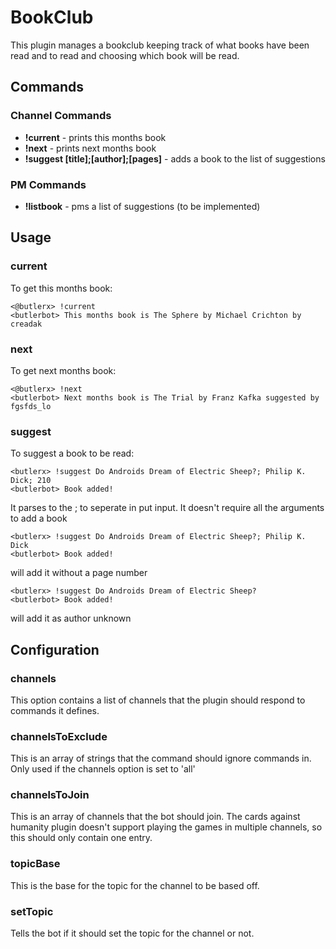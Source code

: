 # BookClub
This plugin manages a bookclub keeping track of what books have been read and to read and choosing which book will be read.

## Commands
### Channel Commands
- **!current** - prints this months book
- **!next** - prints next months book
- **!suggest [title];[author];[pages]** - adds a book to the list of suggestions
### PM Commands
- **!listbook** - pms a list of suggestions (to be implemented)

## Usage
### current
To get this months book:
```
<@butlerx> !current
<butlerbot> This months book is The Sphere by Michael Crichton by creadak
```
### next
To get next months book:
```
<@butlerx> !next
<butlerbot> Next months book is The Trial by Franz Kafka suggested by fgsfds_lo
```
### suggest
To suggest a book to be read:
```
<butlerx> !suggest Do Androids Dream of Electric Sheep?; Philip K. Dick; 210
<butlerbot> Book added!
```
It parses to the ; to seperate in put input. It doesn't require all the arguments to add a book
```
<butlerx> !suggest Do Androids Dream of Electric Sheep?; Philip K. Dick
<butlerbot> Book added!
```
will add it without a page number
```
<butlerx> !suggest Do Androids Dream of Electric Sheep?
<butlerbot> Book added!
```
will add it as author unknown

## Configuration
### channels
This option contains a list of channels that the plugin should respond to commands it defines.

### channelsToExclude
This is an array of strings that the command should ignore commands in. Only used if the channels option is set to 'all'

### channelsToJoin
This is an array of channels that the bot should join. The cards against humanity plugin doesn't support playing the games in multiple channels, so this should only contain one entry.

### topicBase
This is the base for the topic for the channel to be based off.

### setTopic
Tells the bot if it should set the topic for the channel or not.
